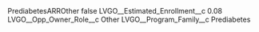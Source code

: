 <?xml version="1.0" encoding="UTF-8"?>
<CustomMetadata xmlns="http://soap.sforce.com/2006/04/metadata" xmlns:xsi="http://www.w3.org/2001/XMLSchema-instance" xmlns:xsd="http://www.w3.org/2001/XMLSchema">
    <label>PrediabetesARROther</label>
    <protected>false</protected>
    <values>
        <field>LVGO__Estimated_Enrollment__c</field>
        <value xsi:type="xsd:double">0.08</value>
    </values>
    <values>
        <field>LVGO__Opp_Owner_Role__c</field>
        <value xsi:type="xsd:string">Other</value>
    </values>
    <values>
        <field>LVGO__Program_Family__c</field>
        <value xsi:type="xsd:string">Prediabetes</value>
    </values>
</CustomMetadata>

